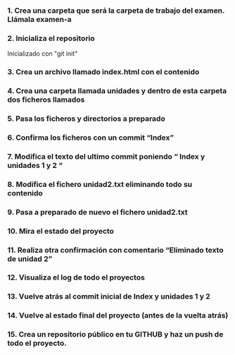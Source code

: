 ### 1. Crea una carpeta que será la carpeta de trabajo del examen. Llámala examen-a
### 2. Inicializa el repositorio
Inicializado con "git init"
### 3. Crea un archivo llamado index.html con el contenido

### 4. Crea una carpeta llamada unidades y dentro de esta carpeta dos ficheros llamados

### 5. Pasa los ficheros y directorios a preparado
### 6. Confirma los ficheros con un commit “Index”
### 7. Modifica el texto del ultimo commit poniendo “ Index y unidades 1 y 2 “
### 8. Modifica el fichero unidad2.txt eliminando todo su contenido
### 9. Pasa a preparado de nuevo el fichero unidad2.txt
### 10. Mira el estado del proyecto
### 11. Realiza otra confirmación con comentario “Eliminado texto de unidad 2”
### 12. Visualiza el log de todo el proyectos
### 13. Vuelve atrás al commit inicial de Index y unidades 1 y 2
### 14. Vuelve al estado final del proyecto (antes de la vuelta atrás)
### 15. Crea un repositorio público en tu GITHUB y haz un push de todo el proyecto.
